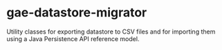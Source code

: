 gae-datastore-migrator
======================

Utility classes for exporting datastore to CSV files and for importing them using a Java Persistence API reference model.
